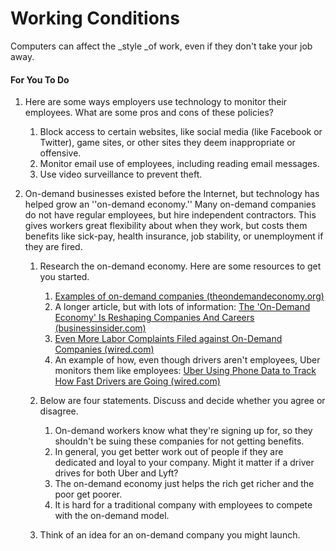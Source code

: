 # Working Conditions

Computers can affect the _style _of work, even if they don't take your job away.

#### For You To Do

1. Here are some ways employers use technology to monitor their employees. What are some pros and cons of these policies?

   1. Block access to certain websites, like social media \(like Facebook or Twitter\), game sites, or other sites they deem inappropriate or offensive.
   2. Monitor email use of employees, including reading email messages.
   3. Use video surveillance to prevent theft.

2. On-demand businesses existed before the Internet, but technology has helped grow an ''on-demand economy.'' Many on-demand companies do not have regular employees, but hire independent contractors. This gives workers great flexibility about when they work, but costs them benefits like sick-pay, health insurance, job stability, or unemployment if they are fired.

   1. Research the on-demand economy. Here are some resources to get you started.

      1. [Examples of on-demand companies \(theondemandeconomy.org\)](https://theondemandeconomy.org/participants/)
      2. A longer article, but with lots of information: [The 'On-Demand Economy' Is Reshaping Companies And Careers \(businessinsider.com\)](http://www.businessinsider.com/the-on-demand-economy-is-reshaping-companies-and-careers-2015-1)
      3. [Even More Labor Complaints Filed against On-Demand Companies \(wired.com\)](http://www.wired.com/2015/09/doordash-grubhub-caviar-labor-suits/)
      4. An example of how, even though drivers aren't employees, Uber monitors them like employees: [Uber Using Phone Data to Track How Fast Drivers are Going \(wired.com\)](http://www.wired.com/2016/01/uber-using-phone-data-to-track-how-fast-drivers-are-going/)

   2. Below are four statements. Discuss and decide whether you agree or disagree.

      1. On-demand workers know what they're signing up for, so they shouldn't be suing these companies for not getting benefits.
      2. In general, you get better work out of people if they are dedicated and loyal to your company. Might it matter if a driver drives for both Uber and Lyft?
      3. The on-demand economy just helps the rich get richer and the poor get poorer.
      4. It is hard for a traditional company with employees to compete with the on-demand model.

   3. Think of an idea for an on-demand company you might launch.



